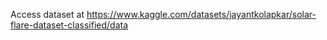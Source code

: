 Access dataset at https://www.kaggle.com/datasets/jayantkolapkar/solar-flare-dataset-classified/data
